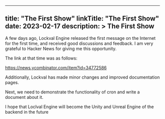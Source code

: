
---
title: "The First Show"
linkTitle: "The First Show"
date: 2023-02-17
description: >
  The First Show
---

A few days ago, Lockval Engine released the first message on the Internet for the first time, and received good discussions and feedback. I am very grateful to Hacker News for giving me this opportunity.

The link at that time was as follows:

https://news.ycombinator.com/item?id=34772586

Additionally, Lockval has made minor changes and improved documentation pages.

Next, we need to demonstrate the functionality of cron and write a document about it.

I hope that Loclval Engine will become the Unity and Unreal Engine of the backend in the future